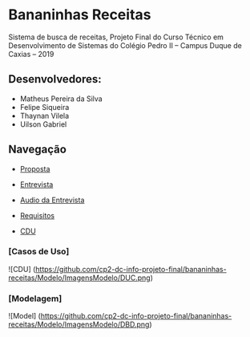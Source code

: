 # Bananinhas Receitas
Sistema de busca de receitas, Projeto Final do Curso Técnico em Desenvolvimento de Sistemas do Colégio Pedro II – Campus Duque de Caxias – 2019
## Desenvolvedores:
- Matheus Pereira da Silva<br>
- Felipe Siqueira<br>
- Thaynan Vilela<br>
- Uilson Gabriel<br>

## Navegação

- [Proposta](https://github.com/cp2-dc-info-projeto-final/bananinhas-receitas/blob/master/Modelo/Proposta.md)

- [Entrevista](https://github.com/cp2-dc-info-projeto-final/bananinhas-receitas/blob/master/Modelo/Entrevista.md)

- [Audio da Entrevista](https://github.com/cp2-dc-info-projeto-final/bananinhas-receitas/tree/master/Modelo/AudioEntrevista)

- [Requisitos](https://github.com/cp2-dc-info-projeto-final/bananinhas-receitas/blob/master/Modelo/Requisitos.md) 

- [CDU](https://github.com/cp2-dc-info-projeto-final/bananinhas-receitas/blob/master/Modelo/Casosdeuso.md)

### [Casos de Uso] 
![CDU]
(https://github.com/cp2-dc-info-projeto-final/bananinhas-receitas/Modelo/ImagensModelo/DUC.png)

### [Modelagem] 
![Model]
(https://github.com/cp2-dc-info-projeto-final/bananinhas-receitas/Modelo/ImagensModelo/DBD.png)
